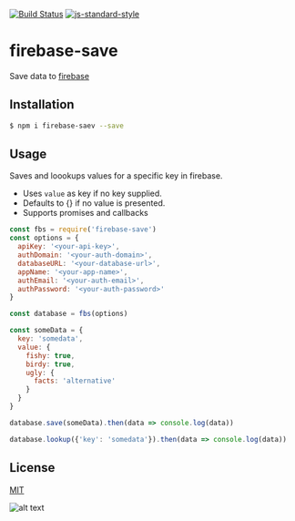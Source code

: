 [![Build Status](https://travis-ci.org/zrrrzzt/firebase-counter.svg?branch=master)](https://travis-ci.org/zrrrzzt/firebase-counter)
[![js-standard-style](https://img.shields.io/badge/code%20style-standard-brightgreen.svg?style=flat)](https://github.com/feross/standard)
# firebase-save
Save data to [firebase](https://firebase.google.com)

## Installation
```bash
$ npm i firebase-saev --save
```

## Usage
Saves and loookups values for a specific key in firebase.
- Uses ```value``` as key if no key supplied.
- Defaults to {} if no value is presented.
- Supports promises and callbacks

```JavaScript
const fbs = require('firebase-save')
const options = {
  apiKey: '<your-api-key>',
  authDomain: '<your-auth-domain>',
  databaseURL: '<your-database-url>',
  appName: '<your-app-name>',
  authEmail: '<your-auth-email>',
  authPassword: '<your-auth-password>'
}

const database = fbs(options)

const someData = {
  key: 'somedata',
  value: {
    fishy: true,
    birdy: true,
    ugly: {
      facts: 'alternative'
    }
  }
}

database.save(someData).then(data => console.log(data))

database.lookup({'key': 'somedata'}).then(data => console.log(data))
```

## License
[MIT](LICENSE)

![alt text](https://robots.kebabstudios.party/firebase-save.png "Robohash image of firebase-save")
